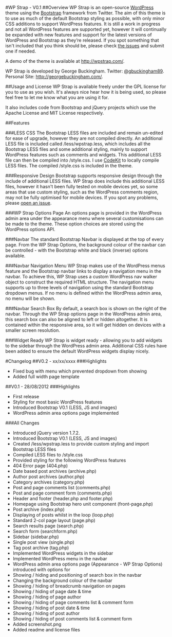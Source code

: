 #WP Strap - V0.1
##Overview
WP Strap is an open-source [WordPress](http://www.wordpress.org) theme using the [Bootstrap](http://www.getbootstrap.com) framework from Twitter. The aim of this theme is to use as much of the default Bootstrap styling as possible, with only minor CSS additions to support WordPress features. It is still a work in progress and not all WordPress features are supported yet, however it will continually be expanded with new features and support for the latest versions of WordPress and Bootstrap as they’re released. If you spot something that isn't included that you think should be, please check [the issues](https://github.com/gbuckingham89/wpstrap/issues?state=open) and submit one if needed.

A demo of the theme is available at <http://wpstrap.com/>.

WP Strap is developed by George Buckingham.
Twitter: [@gbuckingham89](http://www.twitter.com/gbuckingham89). Personal Site: <http://georgebuckingham.com/>.

##Usage and License
WP Strap is available freely under the GPL license for you to use as you wish. It's always nice hear how it is being used, so please feel free to let me know what you are using it for.

It also includes code from Bootstrap and jQuery projects which use the Apache License and MIT License respectively.

##Features

###LESS CSS
The Bootstrap LESS files are included and remain un-edited for ease of upgrade, however they are not compiled directly. An additional LESS file is included called /less/wpstrap.less, which includes all the Bootstrap LESS files and some additional styling, mainly to support WordPress features such as comments and widgets. This additional LESS file can then be compiled into /style.css. I use [CodeKit](http://incident57.com/codekit/) to locally compile LESS files. The compiled /style.css is included in the theme.

###Responsive Design
Bootstrap supports responsive design through the include of additional LESS files. WP Strap does include this additional LESS files, however it hasn't been fully tested on mobile devices yet, so some areas that use custom styling, such as the WordPress comments region, may not be fully optimised for mobile devices. If you spot any problems, please [open an issue](https://github.com/gbuckingham89/wpstrap/issues?state=open).

###WP Strap Options Page
An options page is provided in the WordPress admin area under the appearance menu where several customisations can be made to the theme. These option choices are stored using the WordPress options API.

###Navbar
The standard Bootstrap Navbar is displayed at the top of every page. From the WP Strap Options, the background colour of the navbar can be controlled - with the Bootstrap white and black (inverse) options available.

###Navbar Navigation Menu
WP Strap makes use of the WordPress menus feature and the Bootstrap navbar links to display a navigation menu in the navbar. To achieve this, WP Strap uses a custom WordPress nav walker object to construct the required HTML structure. The navigation menu supports up to three levels of navigation using the standard Bootstrap dropdown menus. If no menu is defined within the WordPress admin area, no menu will be shown.

###Navbar Search Box
By default, a search box is shown on the right of the navbar. Through the WP Strap options page in the WordPress admin area, this search box can also be aligned to left or hidden altogether. It is contained within the responsive area, so it will get hidden on devices with a smaller screen resolution.

###Widget Ready
WP Strap is widget ready - allowing you to add widgets to the sidebar through the WordPress admin area. Additional CSS rules have been added to ensure the default WordPress widgets display nicely.

#Changelog
##V0.2 - xx/xx/xxxx
###Highlights
- Fixed bug with menu which prevented dropdown from showing
- Added full width page template

##V0.1 - 28/08/2012
###Highlights
- First release
- Styling for most basic WordPress features
- Introduced Bootstrap V0.1 (LESS, JS and images)
- WordPress admin area options page implemented

###All Changes
- Introduced jQuery version 1.7.2.
- Introduced Bootstrap V0.1 (LESS, JS and images)
- Created /less/wpstrap.less to provide custom styling and import Bootstrap LESS files
- Compiled LESS files to /style.css
- Provided styling for the following WordPress features
 - 404 Error page (404.php)
 - Date based post archives (archive.php)
 - Author post archives (author.php)
 - Category archives (category.php)
 - Post and page comments list (comments.php)
 - Post and page comment form (comments.php)
 - Header and footer (header.php and footer.php)
 - Homepage using Bootstrap hero unit component (front-page.php)
 - Post archive (index.php)
 - Displaying of posts whilst in the loop (loop.php)
 - Standard 2-col page layout (page.php)
 - Search results page (search.php)
 - Search form (searchform.php)
 - Sidebar (sidebar.php)
 - Single post view (single.php)
 - Tag post archive (tag.php)
- Implemented WordPress widgets in the sidebar
- Implemented WordPress menu in the navbar
- WordPress admin area options page (Appearance - WP Strap Options) introduced with options for
 - Showing / hiding and positioning of search box in the navbar
 - Changing the background colour of the navbar
 - Showing / hiding of breadcrumb navigation on pages
 - Showing / hiding of page date & time
 - Showing / hiding of page author
 - Showing / hiding of page comments list & comment form
 - Showing / hiding of post date & time
 - Showing / hiding of post author
 - Showing / hiding of post comments list & comment form
- Added screenshot.png
- Added readme and license files
